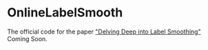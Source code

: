 # OnlineLabelSmooth
The official code for the paper ["Delving Deep into Label Smoothing"](https://arxiv.org/pdf/2011.12562.pdf)  
Coming Soon.
